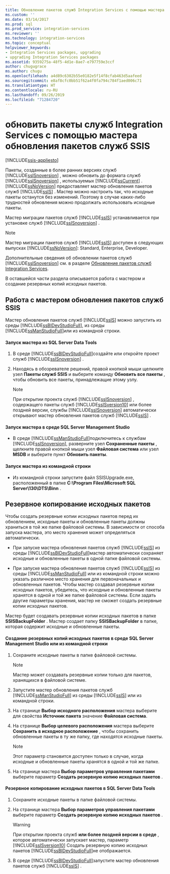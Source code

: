 ```yaml
---
title: Обновление пакетов служб Integration Services с помощью мастера обновления пакетов служб SSIS | Документы Майкрософт
ms.custom: ''
ms.date: 03/14/2017
ms.prod: sql
ms.prod_service: integration-services
ms.reviewer: ''
ms.technology: integration-services
ms.topic: conceptual
helpviewer_keywords:
- Integration Services packages, upgrading
- upgrading Integration Services packages
ms.assetid: 9359275a-48f5-4d1e-8ae7-e797759e3ccf
author: chugugrace
ms.author: chugu
ms.openlocfilehash: a4d89c6302b55e0182e5f14f8cfab463d5aafeed
ms.sourcegitcommit: e8af8cfc0bb51f62a4f0fa794c784f1aed006c71
ms.translationtype: HT
ms.contentlocale: ru-RU
ms.lasthandoff: 09/26/2019
ms.locfileid: "71284720"
---
```

# <a name="upgrade-integration-services-packages-using-the-ssis-package-upgrade-wizard"></a>обновить пакеты служб Integration Services с помощью мастера обновления пакетов служб SSIS

[!INCLUDE[ssis-appliesto](../../includes/ssis-appliesto-ssvrpluslinux-asdb-asdw-xxx.md)]


  Пакеты, созданные в более ранних версиях служб [!INCLUDE[ssISnoversion](../../includes/ssisnoversion-md.md)] , можно обновить до формата служб [!INCLUDE[ssISnoversion](../../includes/ssisnoversion-md.md)] , используемых [!INCLUDE[ssCurrent](../../includes/sscurrent-md.md)] . [!INCLUDE[ssNoVersion](../../includes/ssnoversion-md.md)] предоставляет мастер обновления пакетов служб [!INCLUDE[ssIS](../../includes/ssis-md.md)] . Мастер можно настроить так, что исходные пакеты останутся без изменений. Поэтому в случае каких-либо трудностей обновления можно продолжать использовать исходные пакеты.  
  
 Мастер миграции пакетов служб [!INCLUDE[ssIS](../../includes/ssis-md.md)] устанавливается при установке служб [!INCLUDE[ssISnoversion](../../includes/ssisnoversion-md.md)] .  
  
> [!NOTE]  
>  Мастер миграции пакетов служб [!INCLUDE[ssIS](../../includes/ssis-md.md)] доступен в следующих выпусках [!INCLUDE[ssNoVersion](../../includes/ssnoversion-md.md)]: Standard, Enterprise, Developer.  
  
 Дополнительные сведения об обновлении пакетов служб [!INCLUDE[ssISnoversion](../../includes/ssisnoversion-md.md)] см. в разделе [Обновление пакетов служб Integration Services](../../integration-services/install-windows/upgrade-integration-services-packages.md).  
  
 В оставшейся части раздела описывается работа с мастером и создание резервных копий исходных пакетов.  
  
## <a name="running-the-ssis-package-upgrade-wizard"></a>Работа с мастером обновления пакетов служб SSIS  
 Мастер обновления пакетов служб [!INCLUDE[ssIS](../../includes/ssis-md.md)] можно запустить из среды [!INCLUDE[ssBIDevStudioFull](../../includes/ssbidevstudiofull-md.md)], из среды [!INCLUDE[ssManStudioFull](../../includes/ssmanstudiofull-md.md)]или из командной строки.  
  
#### <a name="to-run-the-wizard-from-sql-server-data-tools"></a>Запуск мастера из SQL Server Data Tools  
  
1.  В среде [!INCLUDE[ssBIDevStudioFull](../../includes/ssbidevstudiofull-md.md)]создайте или откройте проект служб [!INCLUDE[ssISnoversion](../../includes/ssisnoversion-md.md)] .  
  
2.  Находясь в обозревателе решений, правой кнопкой мыши щелкните узел **Пакеты служб SSIS** и выберите команду **Обновить все пакеты** , чтобы обновить все пакеты, принадлежащие этому узлу.  
  
    > [!NOTE]  
    >  При открытии проекта служб [!INCLUDE[ssISnoversion](../../includes/ssisnoversion-md.md)] , содержащего пакеты служб [!INCLUDE[ssISversion10](../../includes/ssisversion10-md.md)] или более поздней версии, службы [!INCLUDE[ssISnoversion](../../includes/ssisnoversion-md.md)] автоматически открывают мастер обновления пакетов служб [!INCLUDE[ssIS](../../includes/ssis-md.md)] .  
  
#### <a name="to-run-the-wizard-from-sql-server-management-studio"></a>Запуск мастера в среде SQL Server Management Studio  
  
-   В среде [!INCLUDE[ssManStudioFull](../../includes/ssmanstudiofull-md.md)]подключитесь к службам [!INCLUDE[ssISnoversion](../../includes/ssisnoversion-md.md)], разверните узел **Сохраненные пакеты** , щелкните правой кнопкой мыши узел **Файловая система** или узел **MSDB** и выберите пункт **Обновить пакеты**.  
  
#### <a name="to-run-the-wizard-at-the-command-prompt"></a>Запуск мастера из командной строки  
  
-   Из командной строки запустите файл SSISUpgrade.exe, расположенный в папке **C:\Program Files\Microsoft SQL Server\130\DTS\Binn** .  
  
## <a name="backing-up-the-original-packages"></a>Резервное копирование исходных пакетов  
 Чтобы создать резервные копии исходных пакетов перед их обновлением, исходные пакеты и обновленные пакеты должны храниться в той же папке файловой системы. В зависимости от способа запуска мастера, это место хранения может определяться автоматически.  
  
-   При запуске мастера обновления пакетов служб [!INCLUDE[ssIS](../../includes/ssis-md.md)] из среды [!INCLUDE[ssBIDevStudioFull](../../includes/ssbidevstudiofull-md.md)]мастер автоматически сохраняет исходные и обновленные пакеты в одной папке файловой системы.  
  
-   При запуске мастера обновления пакетов служб [!INCLUDE[ssIS](../../includes/ssis-md.md)] из среды [!INCLUDE[ssManStudioFull](../../includes/ssmanstudiofull-md.md)] или из командной строки можно указать различное место хранения для первоначальных и обновленных пакетов. Чтобы мастер создавал резервные копии исходных пакетов, убедитесь, что исходные и обновленные пакеты хранятся в одной и той же папке файловой системы. Если задать другие параметры хранения, мастер не сможет создать резервные копии исходных пакетов.  
  
 Мастер будет создавать резервные копии исходных пакетов в папке **SSISBackupFolder** . Мастер создает папку **SSISBackupFolder** в папке, которая содержит исходные и обновленные пакеты.  
  
#### <a name="to-back-up-the-original-packages-in-sql-server-management-studio-or-at-the-command-prompt"></a>Создание резервных копий исходных пакетов в среде SQL Server Management Studio или из командной строки  
  
1.  Сохраните исходные пакеты в папке файловой системы.  
  
    > [!NOTE]  
    >  Мастер может создавать резервные копии только для пакетов, хранящихся в файловой системе.  
  
2.  Запустите мастер обновления пакетов служб [!INCLUDE[ssManStudioFull](../../includes/ssmanstudiofull-md.md)] из среды [!INCLUDE[ssIS](../../includes/ssis-md.md)] или из командной строки.  
  
3.  На странице **Выбор исходного расположения** мастера выберите для свойства **Источник пакета** значение **Файловая система**.  
  
4.  На странице **Выбор целевого расположения** мастера выберите **Сохранить в исходное расположение** , чтобы сохранить обновленные пакеты в ту же папку, где находятся исходные пакеты.  
  
    > [!NOTE]  
    >  Этот параметр становится доступен только в случае, когда исходные и обновленные пакеты хранятся в одной и той же папке.  
  
5.  На странице мастера **Выбор параметров управления пакетами** выберите параметр **Создать резервную копию исходных пакетов** .  
  
#### <a name="to-back-up-the-original-packages-in-sql-server-data-tools"></a>Резервное копирование исходных пакетов в SQL Server Data Tools  
  
1.  Сохраните исходные пакеты в папке файловой системы.  
  
2.  На странице мастера **Выбор параметров управления пакетами** выберите параметр **Создать резервную копию исходных пакетов** .  
  
    > [!WARNING]  
    >  При открытии проекта служб **или более поздней версии в среде** , которое автоматически запускает мастер, параметр [!INCLUDE[ssISversion10](../../includes/ssisversion10-md.md)] Создать резервную копию исходных пакетов [!INCLUDE[ssBIDevStudioFull](../../includes/ssbidevstudiofull-md.md)]не отображается.  
  
3.  В среде [!INCLUDE[ssBIDevStudioFull](../../includes/ssbidevstudiofull-md.md)]запустите мастер обновления пакетов служб [!INCLUDE[ssIS](../../includes/ssis-md.md)] .  
  
  
